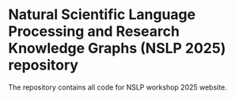 # Natural Scientific Language Processing and Research Knowledge Graphs (NSLP 2025) repository

The repository contains all code for NSLP workshop 2025 website.

